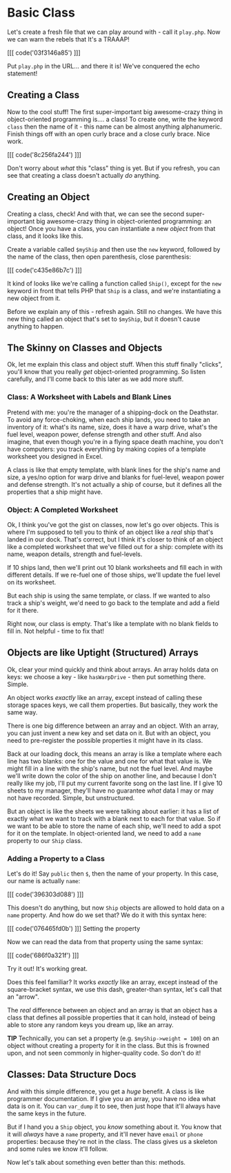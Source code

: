 # Basic Class

Let's create a fresh file that we can play around with - call it `play.php`.
Now we can warn the rebels that It's a TRAAAP!

[[[ code('03f3146a85') ]]]

Put `play.php` in the URL...
and there it is! We've conquered the echo statement!

## Creating a Class

Now to the cool stuff! The first super-important big awesome-crazy thing
in object-oriented programming is.... a class! To create one, write the keyword
`class` then the name of it - this name can be almost anything alphanumeric.
Finish things off with an open curly brace and a close curly brace. Nice work.

[[[ code('8c256fa244') ]]]

Don't worry about *what* this "class" thing is yet. But if you refresh, you
can see that creating a class doesn't actually *do* anything.

## Creating an Object

Creating a class, check! And with that, we can see the second super-important
big awesome-crazy thing in object-oriented programming: an object! Once you
have a class, you can instantiate a new *object* from that class, and it
looks like this.

Create a variable called `$myShip` and then use the `new` keyword, followed
by the name of the class, then open parenthesis, close parenthesis:

[[[ code('c435e86b7c') ]]]

It kind of looks like we're calling a function called `Ship()`, except for
the `new` keyword in front that tells PHP that `Ship` is a class, and we're
instantiating a new object from it.

Before we explain any of this - refresh again. Still no changes. We have
this new thing called an object that's set to `$myShip`, but it doesn't cause
anything to happen.

## The Skinny on Classes and Objects

Ok, let me explain this class and object stuff. When this stuff finally
"clicks", you'll know that you really *get* object-oriented programming.
So listen carefully, and I'll come back to this later as we add more stuff.

### Class: A Worksheet with Labels and Blank Lines

Pretend with me: you're the manager of a shipping-dock on the Deathstar.
To avoid any force-choking, when each ship lands, you need to take an inventory
of it: what's its name, size, does it have a warp drive, what's the fuel
level, weapon power, defense strength and other stuff. And also imagine,
that even though you're in a flying space death machine, you don't have computers:
you track everything by making copies of a template worksheet you designed
in Excel.

A class is like that empty template, with blank lines for the ship's name
and size, a yes/no option for warp drive and blanks for fuel-level, weapon
power and defense strength. It's not actually a ship of course, but it defines
all the properties that a ship might have.

### Object: A Completed Worksheet

Ok, I think you've got the gist on classes, now let's go over objects.
This is where I'm supposed to tell you to think of an object like a *real*
ship that's landed in our dock. That's correct, but I think it's closer to
think of an object like a completed worksheet that we've filled out for a
ship: complete with its name, weapon details, strength and fuel-levels.

If 10 ships land, then we'll print out 10 blank worksheets and fill each
in with different details. If we re-fuel one of those ships, we'll update
the fuel level on its worksheet.

But each ship is using the same template, or class. If we wanted to also
track a ship's weight, we'd need to go back to the template and add a field
for it there.

Right now, our class is empty. That's like a template with no blank fields
to fill in. Not helpful - time to fix that!

## Objects are like Uptight (Structured) Arrays

Ok, clear your mind quickly and think about arrays. An array holds data on
keys: we choose a key - like `hasWarpDrive` - then put something there. Simple.

An object works *exactly* like an array, except instead of calling these
storage spaces keys, we call them properties. But basically, they work the
same way.

There is one big difference between an array and an object. With an array,
you can just invent a new key and set data on it. But with an object, you
need to pre-register the possible properties it might have in its class.

Back at our loading dock, this means an array is like a template where each
line has two blanks: one for the value and one for what that value is. We
might fill in a line with the ship's name, but not the fuel level. And maybe
we'll write down the color of the ship on another line, and because I don't
really like my job, I'll put my current favorite song on the last line.
If I give 10 sheets to my manager, they'll have no guarantee *what* data
I may or may not have recorded. Simple, but unstructured.

But an object is like the sheets we were talking about earlier: it has a
list of exactly what we want to track with a blank next to each for that
value. So if we want to be able to store the name of each ship, we'll need
to add a spot for it on the template. In object-oriented land, we need to
add a `name` property to our `Ship` class.

### Adding a Property to a Class

Let's do it! Say `public` then `$`, then the name of your property. In
this case, our name is actually `name`:

[[[ code('396303d088') ]]]

This doesn't do anything, but now `Ship` objects are allowed to hold data
on a `name` property. And how do we set that? We do it with this syntax here:

[[[ code('076465fd0b') ]]] Setting the property

Now we can read the data from that property using the same syntax:

[[[ code('686f0a321f') ]]]

Try it out! It's working great.

Does this feel familiar? It works *exactly* like an array, except instead
of the square-bracket syntax, we use this dash, greater-than syntax, let's 
call that an "arrow".

The *real* difference between an object and an array is that an object has
a class that defines all possible properties that it can hold, instead of
being able to store any random keys you dream up, like an array.

**TIP** Technically, you can set a property (e.g. `$myShip->weight = 100`)
on an object without creating a property for it in the class. But this is
frowned upon, and not seen commonly in higher-quality code. So don't do it!

## Classes: Data Structure Docs

And with this simple difference, you get a *huge* benefit. A class is like
programmer documentation. If I give you an array, you have no idea what data
is on it. You can `var_dump` it to see, then just hope that it'll always
have the same keys in the future.

But if I hand you a `Ship` object, you *know* something about it. You know
that it will *always* have a `name` property, and it'll never have `email`
or `phone` properties: because they're not in the class. The class gives
us a skeleton and some rules we know it'll follow.

Now let's talk about something even better than this: methods.
